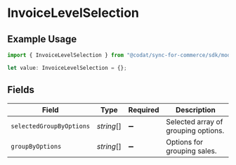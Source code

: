 # InvoiceLevelSelection

## Example Usage

```typescript
import { InvoiceLevelSelection } from "@codat/sync-for-commerce/sdk/models/shared";

let value: InvoiceLevelSelection = {};
```

## Fields

| Field                               | Type                                | Required                            | Description                         |
| ----------------------------------- | ----------------------------------- | ----------------------------------- | ----------------------------------- |
| `selectedGroupByOptions`            | *string*[]                          | :heavy_minus_sign:                  | Selected array of grouping options. |
| `groupByOptions`                    | *string*[]                          | :heavy_minus_sign:                  | Options for grouping sales.         |